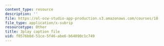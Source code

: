 ```yaml
---
content_type: resource
description: ''
file: https://ol-ocw-studio-app-production.s3.amazonaws.com/courses/18-06sc-linear-algebra-fall-2011/f0576b8d51ce5f46abe6b64890c1c749_l88D4r74gtM.vtt
file_type: application/x-subrip
resourcetype: Other
title: 3play caption file
uid: f0576b8d-51ce-5f46-abe6-b64890c1c749
---
```


